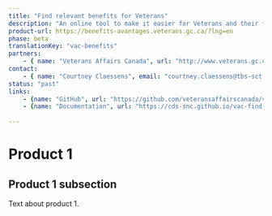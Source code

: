 ```yaml
---
title: "Find relevant benefits for Veterans"
description: "An online tool to make it easier for Veterans and their family members to determine which benefits, programs, and services are relevant to them."
product-url: https://benefits-avantages.veterans.gc.ca/?lng=en
phase: beta
translationKey: "vac-benefits"
partners:
    - { name: "Veterans Affairs Canada", url: "http://www.veterans.gc.ca/eng"}
contact:
    - { name: "Courtney Claessens", email: "courtney.claessens@tbs-sct.gc.ca"}
status: "past"
links:
    - {name: "GitHub", url: "https://github.com/veteransaffairscanada/vac-benefits-directory"}
    - {name: "Documentation", url: "https://cds-snc.github.io/vac-find-benefits-and-services-documentation/"}
    
---
```

# Product 1

## Product 1 subsection

Text about product 1.
